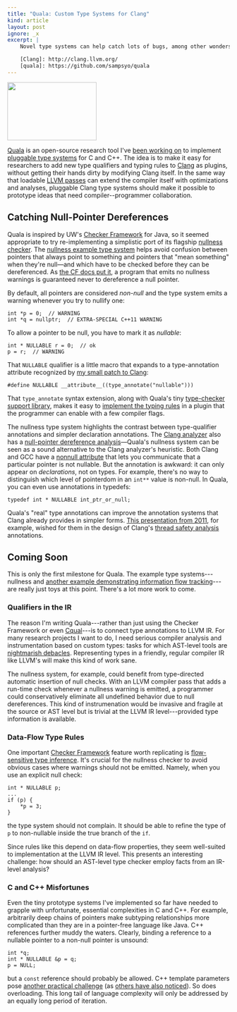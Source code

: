 ```yaml
---
title: "Quala: Custom Type Systems for Clang"
kind: article
layout: post
ignore: _x
excerpt: |
    Novel type systems can help catch lots of bugs, among other wonders of programming magic. But they can be a pain to add to an industrial-strength compiler. [Quala][] is a new open-source project to add [pluggable type checkers][] to Clang---in the hopes of making custom type systems as easy to opt into as an LLVM pass.

    [Clang]: http://clang.llvm.org/
    [quala]: https://github.com/sampsyo/quala
---
```

<img src="https://github.com/sampsyo/quala/raw/master/qτ.png" class="illus" width="202" height="132">

[Quala][] is an open-source research tool I've [been working on][announcement] to implement [pluggable type systems][checker framework] for C and C++. The idea is to make it easy for researchers to add new type qualifiers and typing rules to [Clang][] as plugins, without getting their hands dirty by modifying Clang itself. In the same way that loadable [LLVM passes][pass] can extend the compiler itself with optimizations and analyses, pluggable Clang type systems should make it possible to prototype ideas that need compiler--programmer collaboration.

[Clang]: http://clang.llvm.org/
[announcement]: http://homes.cs.washington.edu/~asampson/blog/llvmtqopen.html
[quala]: https://github.com/sampsyo/quala
[pass]: http://llvm.org/docs/WritingAnLLVMPass.html

## Catching Null-Pointer Dereferences

Quala is inspired by UW's [Checker Framework][] for Java, so it seemed appropriate to try re-implementing a simplistic port of its flagship [nullness checker][]. The [nullness example type system][nullness] helps avoid confusion between pointers that always point to something and pointers that "mean something" when they're null—and which have to be checked before they can be dereferenced. As [the CF docs put it][nullness checker], a program that emits no nullness warnings is guaranteed never to dereference a null pointer.

[nullness]: https://github.com/sampsyo/quala/blob/master/examples/nullness/Nullness.cpp
[nullness checker]: http://types.cs.washington.edu/checker-framework/current/checker-framework-manual.html#nullness-checker
[Checker Framework]: http://types.cs.washington.edu/checker-framework/

By default, all pointers are considered *non-null* and the type system emits a warning whenever you try to nullify one:

    int *p = 0;  // WARNING
    int *q = nullptr;  // EXTRA-SPECIAL C++11 WARNING

To allow a pointer to be null, you have to mark it as *nullable*:

    int * NULLABLE r = 0;  // ok
    p = r;  // WARNING

That `NULLABLE` qualifier is a little macro that expands to a type-annotation attribute recognized by [my small patch to Clang][clang-qual-diff]:

    #define NULLABLE __attribute__((type_annotate("nullable")))

That `type_annotate` syntax extension, along with Quala's tiny [type-checker support library][TypeAnnotations.h], makes it easy to [implement the typing rules][nullness] in a plugin that the programmer can enable with a few compiler flags.

[TypeAnnotations.h]: https://github.com/sampsyo/quala/blob/master/TypeAnnotations.h

The nullness type system highlights the contrast between type-qualifier annotations and simpler declaration annotations. The [Clang analyzer][] also has a [null-pointer dereference analysis][analyses]—Quala's nullness system can be seen as a sound alternative to the Clang analyzer's heuristic. Both Clang and GCC have a [nonnull attribute][attr_nonnull] that lets you communicate that a particular pointer is not nullable. But the annotation is awkward: it can only appear on *declarations*, not on types. For example, there's no way to distinguish which level of pointerdom in an `int**` value is non-null. In Quala, you can even use annotations in typedefs:

	typedef int * NULLABLE int_ptr_or_null;

Quala's "real" type annotations can improve the annotation systems that Clang already provides in simpler forms. [This presentation from 2011][threadsafety], for example, wished for them in the design of Clang's [thread safety analysis][] annotations.

[thread safety analysis]: http://clang.llvm.org/docs/ThreadSafetyAnalysis.html
[attr_nonnull]: http://clang-analyzer.llvm.org/annotations.html#attr_nonnull
[clang-qual-diff]: https://github.com/sampsyo/clang-quala/compare/release_35...quala
[Clang analyzer]: http://clang-analyzer.llvm.org/
[analyses]: http://clang-analyzer.llvm.org/available_checks.html

## Coming Soon

This is only the first milestone for Quala. The example type systems---nullness and [another example demonstrating information flow tracking][tainting]---are really just toys at this point. There's a lot more work to come.

[tainting]: https://github.com/sampsyo/quala/blob/master/examples/tainting/TaintTracking.cpp

### Qualifiers in the IR

The reason I'm writing Quala---rather than just using the Checker Framework or even [Cqual][]---is to connect type annotations to LLVM IR. For many research projects I want to do, I need serious compiler analysis and instrumentation based on custom types: tasks for which AST-level tools are [nightmarish debacles][enerj]. Representing types in a friendly, regular compiler IR like LLVM's will make this kind of work sane.

[enerj]: https://bitbucket.org/adrian/enerj
[Cqual]: http://www.cs.umd.edu/~jfoster/cqual/

The nullness system, for example, could benefit from type-directed automatic insertion of null checks. With an LLVM compiler pass that adds a run-time check whenever a nullness warning is emitted, a programmer could conservatively eliminate all undefined behavior due to null dereferences. This kind of instrumenation would be invasive and fragile at the source or AST level but is trivial at the LLVM IR level---provided type information is available.

### Data-Flow Type Rules

One important [Checker Framework][] feature worth replicating is [flow-sensitive type inference][flow]. It's crucial for the nullness checker to avoid obvious cases where warnings should not be emitted. Namely, when you use an explicit null check:

    int * NULLABLE p;
    ...
    if (p) {
        *p = 3;
    }

the type system should not complain. It should be able to refine the type of `p` to non-nullable inside the true branch of the `if`.

Since rules like this depend on data-flow properties, they seem well-suited to implementation at the LLVM IR level. This presents an interesting challenge: how should an AST-level type checker employ facts from an IR-level analysis?

[flow]: http://types.cs.washington.edu/checker-framework/current/checker-framework-manual.html#type-refinement

### C and C++ Misfortunes

Even the tiny prototype systems I've implemented so far have needed to grapple with unfortunate, essential complexities in C and C++. For example, arbitrarily deep chains of pointers make subtyping relationships more complicated than they are in a pointer-free language like Java. C++ references further muddy the waters. Clearly, binding a reference to a nullable pointer to a non-null pointer is unsound:

    int *q;
    int * NULLABLE &p = q;
    p = NULL;

but a `const` reference should probably be allowed. C++ template parameters pose [another practical challenge][template bug] (as [others have also noticed][threadsafety]). So does overloading. This long tail of language complexity will only be addressed by an equally long period of iteration.

[template bug]: https://github.com/sampsyo/quala/issues/6
[threadsafety]: http://llvm.org/devmtg/2011-11/Hutchins_ThreadSafety.pdf

